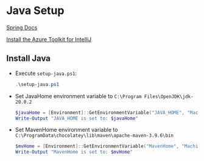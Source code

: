 # Java Setup

[Spring Docs](https://docs.spring.io/spring-cli/reference/installation.html)

[Install the Azure Toolkit for IntelliJ](https://learn.microsoft.com/en-us/azure/developer/java/toolkit-for-intellij/install-toolkit)

## Install Java

- Execute `setup-java.ps1`:

    ```powershell
    .\setup-java.ps1
    ```

- Set JavaHome environment variable to `C:\Program Files\OpenJDK\jdk-20.0.2`

    ```powershell
    $javaHome = [Environment]::GetEnvironmentVariable("JAVA_HOME", "Machine")
    Write-Output "JAVA_HOME is set to: $javaHome"
    ```

- Set MavenHome environment variable to `C:\ProgramData\chocolatey\lib\maven\apache-maven-3.9.6\bin`

    ```powershell
    $mvHome = [Environment]::GetEnvironmentVariable("MavenHome", "Machine")
    Write-Output "MavenHome is set to: $mvHome"
    ```